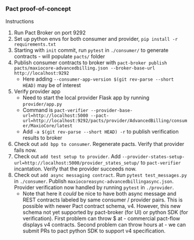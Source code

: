 ### Pact proof-of-concept

Instructions
1. Run Pact Broker on port 9292
2. Set up python envs for both consumer and provider, `pip install -r requirements.txt`
3. Starting with `init` commit, run `pytest` in `./consumer/` to generate contracts - will populate `pacts/` folder
4. Publish consumer contracts to broker with `pact-broker publish pacts/maxiocore-advancedbilling.json --broker-base-url http://localhost:9292`
   - Here adding `--consumer-app-version $(git rev-parse --short HEAD)` may be of interest
5. Verify provider app
   - Need to start the local provider Flask app by running `provider/app.py` 
   - Command is `pact-verifier --provider-base-url=http://localhost:5000 --pact-url=http://localhost:9292/pacts/provider/AdvancedBilling/consumer/MaxioCore/latest`
   - Add `-a $(git rev-parse --short HEAD) -r` to publish verification results to broker
6. Check out `add bpp to consumer`. Regenerate pacts. Verify that provider fails now.
7. Check out `add test setup to provider`. Add
   `--provider-states-setup-url=http://localhost:5000/provider_states_setup/` to `pact-verifier` incantation. Verify that the provider succeeds now.
8. Check out `add async messaging contract`. Run `pytest test_messages.py` in `./consumer`. Publish `maxiocoreasync-advancedbillingasync.json`. Provider verification now handled by running `pytest` in `./provider`.
   - Note that here it _could_ be nice to have both async message and REST contracts labeled by same consumer / provider
     pairs. This is possible with newer Pact contract schema, v4. However, this new schema not yet supported by
     pact-broker (for UI) or python SDK (for verification). First problem can throw $ at - commercial pact-flow displays
     v4 contracts. Second problem can throw hours at - we can submit PRs to pact python SDK to support v4 specification.
